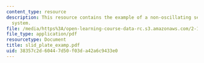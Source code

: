```yaml
---
content_type: resource
description: This resource contains the example of a non-oscillating second-order
  system.
file: /media/https%3A/open-learning-course-data-rc.s3.amazonaws.com/2-141-modeling-and-simulation-of-dynamic-systems-fall-2006/38357c2d60447d50f03da42a6c9433e0_slid_plate_examp.pdf
file_type: application/pdf
resourcetype: Document
title: slid_plate_examp.pdf
uid: 38357c2d-6044-7d50-f03d-a42a6c9433e0
---
```

